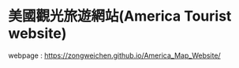 # 美國觀光旅遊網站(America Tourist website)

webpage : https://zongweichen.github.io/America_Map_Website/



